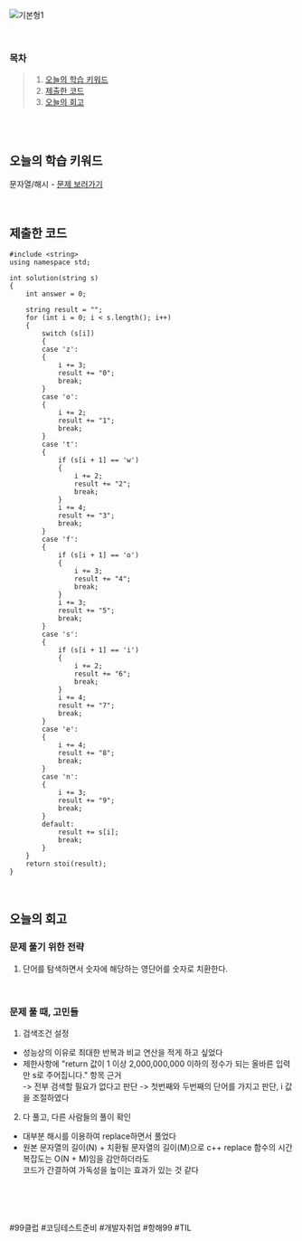 ![기본형1](https://github.com/user-attachments/assets/5bdb43f4-9cbf-4359-a7eb-b2d6b08df03c)

<br>

### 목차
> 1. [오늘의 학습 키워드](#오늘의-학습-키워드)
> 2. [제출한 코드](#제출한-코드)
> 3. [오늘의 회고](#오늘의-회고)

<br><br>

## 오늘의 학습 키워드
문자열/해시 - [문제 보러가기](https://school.programmers.co.kr/learn/courses/30/lessons/81301)
  
<br>

## 제출한 코드
```
#include <string>
using namespace std;

int solution(string s)
{
    int answer = 0;

    string result = "";
    for (int i = 0; i < s.length(); i++)
    {
        switch (s[i])
        {
        case 'z':
        {
            i += 3;
            result += "0";
            break;
        }
        case 'o':
        {
            i += 2;
            result += "1";
            break;
        }
        case 't':
        {
            if (s[i + 1] == 'w')
            {
                i += 2;
                result += "2";
                break;
            }
            i += 4;
            result += "3";
            break;
        }
        case 'f':
        {
            if (s[i + 1] == 'o')
            {
                i += 3;
                result += "4";
                break;
            }
            i += 3;
            result += "5";
            break;
        }
        case 's':
        {
            if (s[i + 1] == 'i')
            {
                i += 2;
                result += "6";
                break;
            }
            i += 4;
            result += "7";
            break;
        }
        case 'e':
        {
            i += 4;
            result += "8";
            break;
        }
        case 'n':
        {
            i += 3;
            result += "9";
            break;
        }
        default:
            result += s[i];
            break;
        }
    }
    return stoi(result);
}
```

<br>

## 오늘의 회고
### 문제 풀기 위한 전략
1. 단어를 탐색하면서 숫자에 해당하는 영단어를 숫자로 치환한다. <br>

<br>

### 문제 풀 때, 고민들
1. 검색조건 설정 <br>
  - 성능상의 이유로 최대한 반복과 비교 연산을 적게 하고 싶었다
  - 제한사항에 "return 값이 1 이상 2,000,000,000 이하의 정수가 되는 올바른 입력만 s로 주어집니다." 항목 근거 <br>
    -> 전부 검색할 필요가 없다고 판단 -> 첫번째와 두번째의 단어를 가지고 판단, i 값을 조절하였다
2. 다 풀고, 다른 사람들의 풀이 확인
  - 대부분 해시를 이용하여 replace하면서 풀었다
  - 원본 문자열의 길이(N) + 치환될 문자열의 길이(M)으로 c++ replace 함수의 시간복잡도는 O(N + M)임을 감안하더라도 <br>
    코드가 간결하여 가독성을 높이는 효과가 있는 것 같다

<br>    
<br>
<br>
<br>
#99클럽 #코딩테스트준비 #개발자취업 #항해99 #TIL


